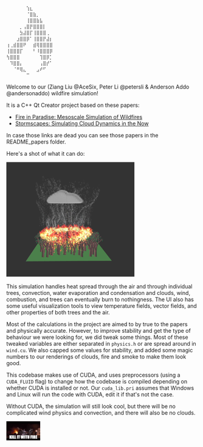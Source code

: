 ```
⠀⠀⠀⠀⠀⠀⢱⣆⠀⠀⠀⠀⠀⠀
⠀⠀⠀⠀⠀⠀⠈⣿⣷⡀⠀⠀⠀⠀
⠀⠀⠀⠀⠀⠀⢸⣿⣿⣷⣧⠀⠀⠀
⠀⠀⠀⠀⡀⢠⣿⡟⣿⣿⣿⡇⠀⠀
⠀⠀⠀⠀⣳⣼⣿⡏⢸⣿⣿⣿⢀⠀
⠀⠀⠀⣰⣿⣿⡿⠁⢸⣿⣿⡟⣼⡆
⢰⢀⣾⣿⣿⠟⠀⠀⣾⢿⣿⣿⣿⣿
⢸⣿⣿⣿⡏⠀⠀⠀⠃⠸⣿⣿⣿⡿
⢳⣿⣿⣿⠀⠀⠀⠀⠀⠀⢹⣿⡿⡁
⠀⠹⣿⣿⡄⠀⠀⠀⠀⠀⢠⣿⡞⠁
⠀⠀⠈⠛⢿⣄⠀⠀⠀⣠⠞⠋⠀⠀
⠀⠀⠀⠀⠀⠀⠉⠀⠀⠀⠀⠀⠀⠀
```

Welcome to our (Ziang Liu @AceSix, Peter Li @petersli & Anderson Addo @andersonaddo)
wildfire simulation!

It is a C++ Qt Creator project based on these papers:
- [Fire in Paradise: Mesoscale Simulation of Wildfires](http://computationalsciences.org/publications/haedrich-2021-wildfires.html)
- [Stormscapes: Simulating Cloud Dynamics in the Now](http://computationalsciences.org/publications/haedrich-2020-stormscapes.html)

In case those links are dead you can see those papers in the README_papers folder.

Here's a shot of what it can do:

<img src="README_and_docs_images/wildfire%20preview.png" alt="Preview" height=300/>

This simulation handles heat spread through the air and through individual trees, convection,
water evaporation and condensation and clouds, wind, combustion, and trees can eventually burn to 
nothingness. The UI also has some useful visualization tools to view temperature fields, vector fields,
and other properties of both trees and the air.

Most of the calculations in the project are aimed to by true to the papers and physically accurate. However, to improve stability and get the type of behaviour we were looking for, we did tweak some things.
Most of these tweaked variables are either separated in `physics.h` or are spread around in `wind.cu`. We also capped some values for stability, and added some magic numbers to our renderings of clouds, fire and smoke to make them look good. 

This codebase makes use of CUDA, and uses preprocessors (using a `CUDA_FLUID` flag) to change how the codebase is compiled depending on whether CUDA is installed or not. Our `cuda_lib.pri` 
assumes that Windows and Linux will run the code with CUDA, edit it if that's not the case.

Without CUDA, the simulation will still look cool, but there will be no complicated wind physics and
convection, and there will also be no clouds. 

<img src="README_and_docs_images/KILLITWITHFIRE.gif" alt="Preview" height=50/>
